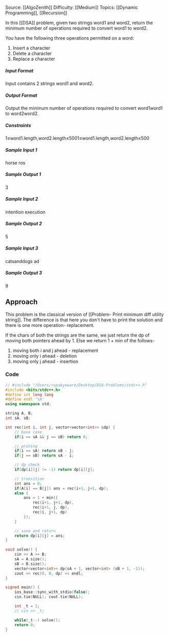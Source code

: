 Source: [[AlgoZenith]]
Difficulty: [[Medium]]
Topics: [[Dynamic Programming]], [[Recursion]]

In this [[DSA]] problem, given two strings word1 and word2, return the minimum number of operations required to convert word1 to word2.

You have the following three operations permitted on a word:

1. Insert a character
2. Delete a character
3. Replace a character

##### Input Format

Input contains 2 strings word1 and word2.

##### Output Format

Output the minimum number of operations required to convert word1word1 to word2word2.

##### Constraints

1≤word1.length,word2.length≤5001≤word1.length,word2.length≤500

##### Sample Input 1

horse ros

##### Sample Output 1

3

##### Sample Input 2

intention execution

##### Sample Output 2

5

##### Sample Input 3

catsanddogs ad

##### Sample Output 3

9

## Approach 
This problem is the classical version of [[Problem- Print minimum diff utility string]].
The difference is that here you don't have to print the solution and there is one more operation- replacement.

If the chars of both the strings are the same, we just return the dp of moving both pointers ahead by 1.
Else we return 1 + min of the follows-
1. moving both i and j ahead - replacement 
2. moving only i ahead - deletion
3. moving only j ahead - insertion 
### Code 
``` cpp
// #include "/Users/rupakyeware/Desktop/DSA-Problems/stdc++.h"
#include <bits/stdc++.h>
#define int long long
#define endl '\n'
using namespace std;

string A, B;
int sA, sB;

int rec(int i, int j, vector<vector<int>> &dp) {
    // base case
    if(i == sA && j == sB) return 0;

    // pruning
    if(i == sA) return sB - j;
    if(j == sB) return sA - i;

    // dp check
    if(dp[i][j] != -1) return dp[i][j];

    // transition
    int ans = 0;
    if(A[i] == B[j]) ans = rec(i+1, j+1, dp);
    else {
        ans = 1 + min({
            rec(i+1, j+1, dp),
            rec(i+1, j, dp),
            rec(i, j+1, dp)
        });
    }

    // save and return
    return dp[i][j] = ans;
}

void solve() {
    cin >> A >> B;
    sA = A.size();
    sB = B.size();
    vector<vector<int>> dp(sA + 1, vector<int> (sB + 1, -1));
    cout << rec(0, 0, dp) << endl;
}

signed main() {
    ios_base::sync_with_stdio(false);
    cin.tie(NULL); cout.tie(NULL);

    int _t = 1;
    // cin >> _t;

    while(_t--) solve();
    return 0;
}
```